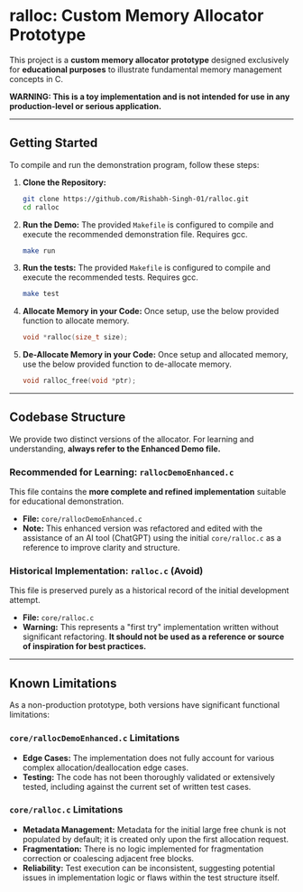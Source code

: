# ralloc: Custom Memory Allocator Prototype

This project is a **custom memory allocator prototype** designed exclusively for **educational purposes** to illustrate fundamental memory management concepts in C.

**WARNING: This is a toy implementation and is not intended for use in any production-level or serious application.**

---

## Getting Started

To compile and run the demonstration program, follow these steps:

1.  **Clone the Repository:**
    ```bash
    git clone https://github.com/Rishabh-Singh-01/ralloc.git
    cd ralloc
    ```

2.  **Run the Demo:**
    The provided `Makefile` is configured to compile and execute the recommended demonstration file. Requires gcc.
    ```bash
    make run
    ```

3.  **Run the tests:**
    The provided `Makefile` is configured to compile and execute the recommended tests. Requires gcc.
    ```bash
    make test
    ```

4.  **Allocate Memory in your Code:**
    Once setup, use the below provided function to allocate memory.

    ```c
    void *ralloc(size_t size);
    ```

5.  **De-Allocate Memory in your Code:**
    Once setup and allocated memory, use the below provided function to de-allocate memory.

    ```c
    void ralloc_free(void *ptr);
    ```
---

## Codebase Structure

We provide two distinct versions of the allocator. For learning and understanding, **always refer to the Enhanced Demo file.**

### Recommended for Learning: `rallocDemoEnhanced.c`

This file contains the **more complete and refined implementation** suitable for educational demonstration.

* **File:** `core/rallocDemoEnhanced.c`
* **Note:** This enhanced version was refactored and edited with the assistance of an AI tool (ChatGPT) using the initial `core/ralloc.c` as a reference to improve clarity and structure.

### Historical Implementation: `ralloc.c` (Avoid)

This file is preserved purely as a historical record of the initial development attempt.

* **File:** `core/ralloc.c`
* **Warning:** This represents a "first try" implementation written without significant refactoring. **It should not be used as a reference or source of inspiration for best practices.**

---

## Known Limitations

As a non-production prototype, both versions have significant functional limitations:

### `core/rallocDemoEnhanced.c` Limitations

* **Edge Cases:** The implementation does not fully account for various complex allocation/deallocation edge cases.
* **Testing:** The code has not been thoroughly validated or extensively tested, including against the current set of written test cases.

### `core/ralloc.c` Limitations

* **Metadata Management:** Metadata for the initial large free chunk is not populated by default; it is created only upon the first allocation request.
* **Fragmentation:** There is no logic implemented for fragmentation correction or coalescing adjacent free blocks.
* **Reliability:** Test execution can be inconsistent, suggesting potential issues in implementation logic or flaws within the test structure itself.
